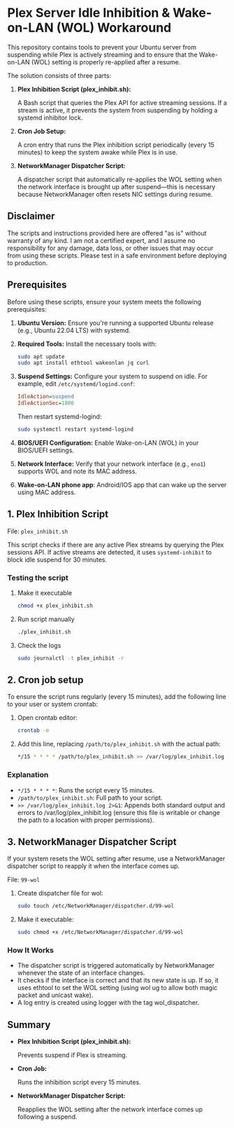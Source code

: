 # Plex Server Idle Inhibition & Wake-on-LAN (WOL) Workaround

This repository contains tools to prevent your Ubuntu server from suspending while Plex is actively streaming and to ensure that the Wake-on-LAN (WOL) setting is properly re-applied after a resume.

The solution consists of three parts:

1.  **Plex Inhibition Script (plex_inhibit.sh):**

    A Bash script that queries the Plex API for active streaming sessions. If a stream is active, it prevents the system from suspending by holding a systemd inhibitor lock.

2.  **Cron Job Setup:**

    A cron entry that runs the Plex inhibition script periodically (every 15 minutes) to keep the system awake while Plex is in use.

3.  **NetworkManager Dispatcher Script:**

    A dispatcher script that automatically re-applies the WOL setting when the network interface is brought up after suspend—this is necessary because NetworkManager often resets NIC settings during resume.

## Disclaimer

The scripts and instructions provided here are offered "as is" without warranty of any kind. I am not a certified expert, and I assume no responsibility for any damage, data loss, or other issues that may occur from using these scripts. Please test in a safe environment before deploying to production.

## Prerequisites

Before using these scripts, ensure your system meets the following prerequisites:
1. **Ubuntu Version:**
  Ensure you're running a supported Ubuntu release (e.g., Ubuntu 22.04 LTS) with systemd.
2. **Required Tools:**
Install the necessary tools with:
    ```bash
    sudo apt update
    sudo apt install ethtool wakeonlan jq curl
    ```
3. **Suspend Settings:**
Configure your system to suspend on idle. For example, edit `/etc/systemd/logind.conf`:
    ```ini
    IdleAction=suspend
    IdleActionSec=1800
    ```

    Then restart systemd-logind:
    ```bash
    sudo systemctl restart systemd-logind
    ```

4. **BIOS/UEFI Configuration:**
    Enable Wake-on-LAN (WOL) in your BIOS/UEFI settings.
5. **Network Interface:**
    Verify that your network interface (e.g., `eno1`) supports WOL and note its MAC address.
6. **Wake-on-LAN phone app**: 
    Android/IOS app that can wake up the server using MAC address.

## 1. Plex Inhibition Script

File: `plex_inhibit.sh`

This script checks if there are any active Plex streams by querying the Plex sessions API. If active streams are detected, it uses `systemd-inhibit` to block idle suspend for 30 minutes.

### Testing the script

1. Make it executable
   ```bash
   chmod +x plex_inhibit.sh
   ```
2. Run script manually
   ```bash
   ./plex_inhibit.sh
   ```
3. Check the logs
   ```bash
   sudo journalctl -t plex_inhibit -r
   ```

## 2. Cron job setup

To ensure the script runs regularly (every 15 minutes), add the following line to your user or system crontab:

1. Open crontab editor:
   ```bash
   crontab -e
   ```
2. Add this line, replacing `/path/to/plex_inhibit.sh` with the actual path:
   ```bash
   */15 * * * * /path/to/plex_inhibit.sh >> /var/log/plex_inhibit.log 2>&1
   ```

### Explanation

- `*/15 * * * *`: Runs the script every 15 minutes.
- `/path/to/plex_inhibit.sh`: Full path to your script.
- `>> /var/log/plex_inhibit.log 2>&1`: Appends both standard output and errors to /var/log/plex_inhibit.log (ensure this file is writable or change the path to a location with proper permissions).

## 3. NetworkManager Dispatcher Script

If your system resets the WOL setting after resume, use a NetworkManager dispatcher script to reapply it when the interface comes up.

File: `99-wol`

1. Create dispatcher file for wol:
   ```bash
   sudo touch /etc/NetworkManager/dispatcher.d/99-wol
   ```
2. Make it executable:
   ```bash
   sudo chmod +x /etc/NetworkManager/dispatcher.d/99-wol
   ```

### How It Works

- The dispatcher script is triggered automatically by NetworkManager whenever the state of an interface changes.
- It checks if the interface is correct and that its new state is up. If so, it uses ethtool to set the WOL setting (using wol ug to allow both magic packet and unicast wake).
- A log entry is created using logger with the tag wol_dispatcher.

## Summary

- **Plex Inhibition Script (plex_inhibit.sh):**

  Prevents suspend if Plex is streaming.

- **Cron Job:**

  Runs the inhibition script every 15 minutes.

- **NetworkManager Dispatcher Script:**

  Reapplies the WOL setting after the network interface comes up following a suspend.
